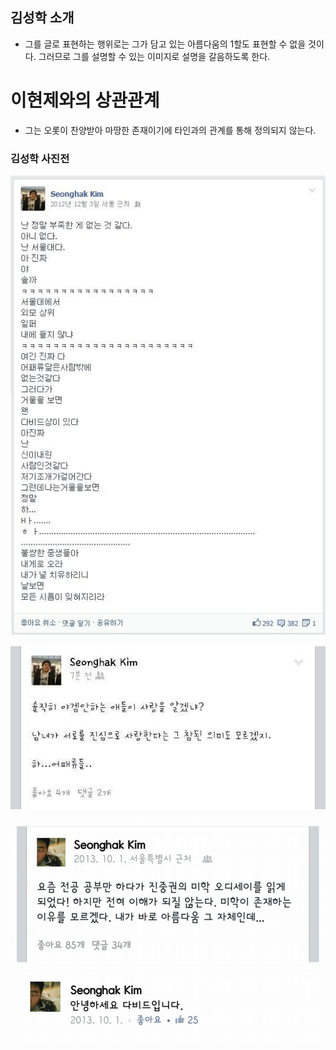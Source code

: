 ## 김성학 소개

 - 그를 글로 표현하는 행위로는 그가 담고 있는 아름다움의 1할도 표현할 수 없을 것이다. 그러므로 그를 설명할 수 있는 이미지로 설명을 갈음하도록 한다.

# 이현제와의 상관관계

 - 그는 오롯이 찬양받아 마땅한 존재이기에 타인과의 관계를 통해 정의되지 않는다.

### 김성학 사진전

![](./Images/KSH/TA-SH.jpeg)

![](./Images/KSH/TA-SH2.jpeg)

![](./Images/KSH/TA-SH3.jpeg)
